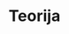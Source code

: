 ---
title: Teorija
description: Programmu izstrādes teorija un pamati
layout: default
parent: Programmēšana
has_children: true
nav_order: 0
ikona: book.svg
---